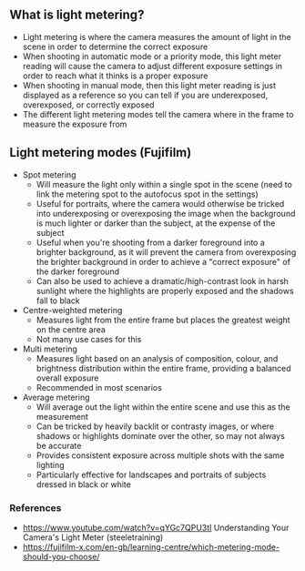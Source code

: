 ## What is light metering?

- Light metering is where the camera measures the amount of light in the scene in order to determine the correct exposure
- When shooting in automatic mode or a priority mode, this light meter reading will cause the camera to adjust different exposure settings in order to reach what it thinks is a proper exposure
- When shooting in manual mode, then this light meter reading is just displayed as a reference so you can tell if you are underexposed, overexposed, or correctly exposed
- The different light metering modes tell the camera where in the frame to measure the exposure from

## Light metering modes (Fujifilm)

- Spot metering
	- Will measure the light only within a single spot in the scene (need to link the metering spot to the autofocus spot in the settings)
	- Useful for portraits, where the camera would otherwise be tricked into underexposing or overexposing the image when the background is much lighter or darker than the subject, at the expense of the subject
	- Useful when you're shooting from a darker foreground into a brighter background, as it will prevent the camera from overexposing the brighter background in order to achieve a "correct exposure" of the darker foreground
	- Can also be used to achieve a dramatic/high-contrast look in harsh sunlight where the highlights are properly exposed and the shadows fall to black
- Centre-weighted metering
	- Measures light from the entire frame but places the greatest weight on the centre area
	- Not many use cases for this
- Multi metering
	- Measures light based on an analysis of composition, colour, and brightness distribution within the entire frame, providing a balanced overall exposure
	- Recommended in most scenarios
- Average metering
	- Will average out the light within the entire scene and use this as the measurement
	- Can be tricked by heavily backlit or contrasty images, or where shadows or highlights dominate over the other, so may not always be accurate
	- Provides consistent exposure across multiple shots with the same lighting
	- Particularly effective for landscapes and portraits of subjects dressed in black or white


### References

- https://www.youtube.com/watch?v=qYGc7QPU3tI Understanding Your Camera's Light Meter (steeletraining)
- https://fujifilm-x.com/en-gb/learning-centre/which-metering-mode-should-you-choose/